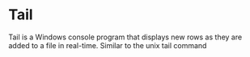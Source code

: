 # Tail
Tail is a Windows console program that displays new rows as they are added to a file in real-time. Similar to the unix tail command

